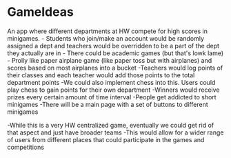 # GameIdeas
An app where different departments at HW compete for high scores in minigames.
    - Students who join/make an account would be randomly assigned a dept and teachers would be overridden to be a part of the dept they actually are in
    - There could be academic games (but that's lowk lame)
    - Prolly like paper airplane game (like paper toss but with airplanes) and scores based on most airplanes into a bucket
    -Teachers would log points of their classes and each teacher would add those points to the total department points
    -We could also implement chess into this. Users could play chess to gain points for their own department
    -Winners would receive prizes every certain amount of time interval
    -People get addicted to short minigames
    -There will be a main page with a set of buttons to different minigames

-While this is a very HW centralized game, eventually we could get rid of that aspect and just have broader teams
    -This would allow for a wider range of users from different places that could participate in the games and competitions